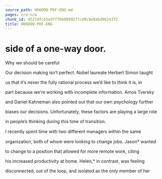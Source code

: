```yaml
---
source_path: H06O9Q-PDF-ENG.md
pages: n/a-n/a
chunk_id: 4227dfcb5edfffbb0899277cd9cbe8abd9614372
title: H06O9Q-PDF-ENG
---
```

# side of a one-way door.

Why we should be careful

Our decision making isn’t perfect. Nobel laureate Herbert Simon taught

us that it’s never the fully rational process we’d like to think it is, in

part because we’re working with incomplete information. Amos Tversky

and Daniel Kahneman also pointed out that our own psychology further

biases our decisions. Unfortunately, these factors are playing a large role

in people’s thinking during this time of transition.

I recently spent time with two diﬀerent managers within the same

organization, both of whom were looking to change jobs. Jason* wanted

to change to a position that allowed for more remote work, citing

his increased productivity at home. Helen,* in contrast, was feeling

disconnected, out of the loop, and isolated as the only member of her
